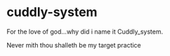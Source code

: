 # cuddly-system
For the love of god...why did i name it Cuddly_system.

Never mith thou shalleth be my target practice
